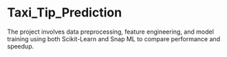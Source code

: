 # Taxi_Tip_Prediction
The project involves data preprocessing, feature engineering, and model training using both Scikit-Learn and Snap ML to compare performance and speedup.
